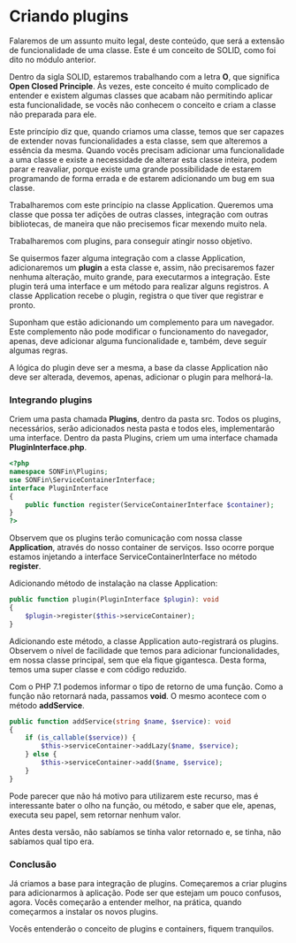 # Criando plugins

Falaremos de um assunto muito legal, deste conteúdo, que será a extensão de funcionalidade de uma classe. Este é um conceito de SOLID, como foi dito no módulo anterior.

Dentro da sigla SOLID, estaremos trabalhando com a letra **O**, que significa **Open Closed Principle**. Às vezes, este conceito é muito complicado de entender e existem algumas classes que acabam não permitindo aplicar esta funcionalidade, se vocês não conhecem o conceito e criam a classe não preparada para ele.

Este princípio diz que, quando criamos uma classe, temos que ser capazes de extender novas funcionalidades a esta classe, sem que alteremos a essência da mesma. Quando vocês precisam adicionar uma funcionalidade a uma classe e existe a necessidade de alterar esta classe inteira, podem parar e reavaliar, porque existe uma grande possibilidade de estarem programando de forma errada e de estarem adicionando um bug em sua classe.

Trabalharemos com este princípio na classe Application. Queremos uma classe que possa ter adições de outras classes, integração com outras bibliotecas, de maneira que não precisemos ficar mexendo muito nela.

Trabalharemos com plugins, para conseguir atingir nosso objetivo.

Se quisermos fazer alguma integração com a classe Application, adicionaremos um **plugin** a esta classe e, assim, não precisaremos fazer nenhuma alteração, muito grande, para executarmos a integração. Este plugin terá uma interface e um método para realizar alguns registros. A classe Application recebe o plugin, registra o que tiver que registrar e pronto.

Suponham que estão adicionando um complemento para um navegador. Este complemento não pode modificar o funcionamento do navegador, apenas, deve adicionar alguma funcionalidade e, também, deve seguir algumas regras.

A lógica do plugin deve ser a mesma, a base da classe Application não deve ser alterada, devemos, apenas, adicionar o plugin para melhorá-la.

### Integrando plugins

Criem uma pasta chamada **Plugins**, dentro da pasta src. Todos os plugins, necessários, serão adicionados nesta pasta e todos eles, implementarão uma interface. Dentro da pasta Plugins, criem um uma interface chamada **PluginInterface.php**.

```php
<?php
namespace SONFin\Plugins;
use SONFin\ServiceContainerInterface;
interface PluginInterface
{
    public function register(ServiceContainerInterface $container);
}
?>
```

Observem que os plugins terão comunicação com nossa classe **Application**, através do nosso container de serviços. Isso ocorre porque estamos injetando a interface ServiceContainerInterface no método **register**.

Adicionando método de instalação na classe Application:

```php
public function plugin(PluginInterface $plugin): void
{
    $plugin->register($this->serviceContainer);
}
```

Adicionando este método, a classe Application auto-registrará os plugins. Observem o nível de facilidade que temos para adicionar funcionalidades, em nossa classe principal, sem que ela fique gigantesca. Desta forma, temos uma super classe e com código reduzido.

Com o PHP 7.1 podemos informar o tipo de retorno de uma função. Como a função não retornará nada, passamos **void**. O mesmo acontece com o método **addService**.

```php
public function addService(string $name, $service): void
{
    if (is_callable($service)) {
        $this->serviceContainer->addLazy($name, $service);
    } else {
        $this->serviceContainer->add($name, $service);
    }
}
```

Pode parecer que não há motivo para utilizarem este recurso, mas é interessante bater o olho na função, ou método, e saber que ele, apenas, executa seu papel, sem retornar nenhum valor.

Antes desta versão, não sabíamos se tinha valor retornado e, se tinha, não sabíamos qual tipo era.

### Conclusão

Já criamos a base para integração de plugins. Começaremos a criar plugins para adicionarmos à aplicação. Pode ser que estejam um pouco confusos, agora. Vocês começarão a entender melhor, na prática, quando começarmos a instalar os novos plugins.

Vocês entenderão o conceito de plugins e containers, fiquem tranquilos.